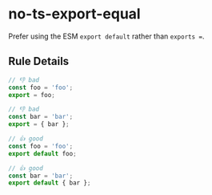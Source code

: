 # no-ts-export-equal

Prefer using the ESM `export default` rather than `exports =`.

## Rule Details

<!-- eslint-skip -->
```js
// 👎 bad
const foo = 'foo';
export = foo;

// 👎 bad
const bar = 'bar';
export = { bar };
```

<!-- eslint-skip -->
```js
// 👍 good
const foo = 'foo';
export default foo;

// 👍 good
const bar = 'bar';
export default { bar };
```
